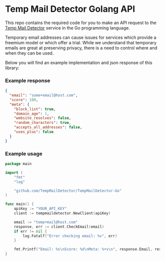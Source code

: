 # Temp Mail Detector Golang API

This repo contains the required code for you to make an API request to the [Temp Mail Detector](https://tempmaildetector.com) service in the Go programming language.

Temporary email addresses can cause issues for services which provide a freemium model or which offer a trial. While we understand that temporary emails are great at preserving privacy, there is a need to control where and when they can be used.

Below you will find an example implementation and json response of this library:

### Example response
```json
{
  "email": "some+email@host.com",
  "score": 100,
  "meta": {
    "block_list": true,
    "domain_age": 1,
    "website_resolves": false,
    "random_characters": true,
    "accepts_all_addresses": false,
    "uses_plus": false
  }
}
```

### Example usage
```Go
package main

import (
	"fmt"
	"log"

	"github.com/TempMailDetector/TempMailDetector-Go"
)

func main() {
	apiKey := "YOUR_API_KEY"
	client := tempmaildetector.NewClient(apiKey)

	email := "temp+mail@host.com"
	response, err := client.CheckEmail(email)
	if err != nil {
		log.Fatalf("Error checking email: %v", err)
	}

	fmt.Printf("Email: %s\nScore: %d\nMeta: %+v\n", response.Email, response.Score, response.Meta)
}
```
